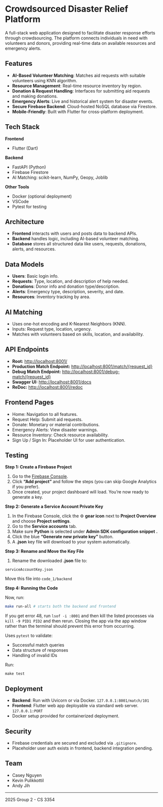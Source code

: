 # Crowdsourced Disaster Relief Platform

A full-stack web application designed to facilitate disaster response efforts through crowdsourcing. The platform connects individuals in need with volunteers and donors, providing real-time data on available resources and emergency alerts.

## Features

- **AI-Based Volunteer Matching**: Matches aid requests with suitable volunteers using KNN algorithm.
- **Resource Management**: Real-time resource inventory by region.
- **Donation & Request Handling**: Interfaces for submitting aid requests and making donations.
- **Emergency Alerts**: Live and historical alert system for disaster events.
- **Secure Firebase Backend**: Cloud-hosted NoSQL database via Firestore.
- **Mobile-Friendly**: Built with Flutter for cross-platform deployment.

## Tech Stack

**Frontend**

- Flutter (Dart)

**Backend**

- FastAPI (Python)
- Firebase Firestore
- AI Matching: scikit-learn, NumPy, Geopy, Joblib

**Other Tools**

- Docker (optional deployment)
- VSCode
- Pytest for testing

## Architecture

- **Frontend** interacts with users and posts data to backend APIs.
- **Backend** handles logic, including AI-based volunteer matching.
- **Database** stores all structured data like users, requests, donations, alerts, and resources.

## Data Models

- **Users**: Basic login info.
- **Requests**: Type, location, and description of help needed.
- **Donations**: Donor info and donation type/description.
- **Alerts**: Emergency type, description, severity, and date.
- **Resources**: Inventory tracking by area.

## AI Matching

- Uses one-hot encoding and K-Nearest Neighbors (KNN).
- Inputs: Request type, location, urgency.
- Matches with volunteers based on skills, location, and availability.

## API Endpoints

* **Root:**
  [http://localhost:8001/](vscode-file://vscode-app/Applications/Visual%20Studio%20Code.app/Contents/Resources/app/out/vs/code/electron-sandbox/workbench/workbench.html)
* **Production Match Endpoint:**
  [http://localhost:8001/match/{request_id}](vscode-file://vscode-app/Applications/Visual%20Studio%20Code.app/Contents/Resources/app/out/vs/code/electron-sandbox/workbench/workbench.html)
* **Debug Match Endpoint:**
  [http://localhost:8001/debug-match/{request_id}](vscode-file://vscode-app/Applications/Visual%20Studio%20Code.app/Contents/Resources/app/out/vs/code/electron-sandbox/workbench/workbench.html)
* **Swagger UI:**
  [http://localhost:8001/docs](vscode-file://vscode-app/Applications/Visual%20Studio%20Code.app/Contents/Resources/app/out/vs/code/electron-sandbox/workbench/workbench.html)
* **ReDoc:**
  [http://localhost:8001/redoc](vscode-file://vscode-app/Applications/Visual%20Studio%20Code.app/Contents/Resources/app/out/vs/code/electron-sandbox/workbench/workbench.html)

## Frontend Pages

- Home: Navigation to all features.
- Request Help: Submit aid requests.
- Donate: Monetary or material contributions.
- Emergency Alerts: View disaster warnings.
- Resource Inventory: Check resource availability.
- Sign Up / Sign In: Placeholder UI for user authentication.

## Testing

**Step 1: Create a Firebase Project**

1. Go to the [Firebase Console](https://console.firebase.google.com/).
2. Click **“Add project”** and follow the steps (you can skip Google Analytics if you prefer).
3. Once created, your project dashboard will load. You’re now ready to generate a key.

**Step 2: Generate a Service Account Private Key**

1. In the Firebase Console, click the ⚙️ **gear icon** next to **Project Overview** and choose **Project settings**.
2. Go to the **Service accounts** tab.
3. Make sure **Python** is selected under  **Admin SDK configuration snippet** **.**
4. Click the blue **“Generate new private key”** button.
5. A **.json** key file will download to your system automatically.

**Step 3: Rename and Move the Key File**

1. Rename the downloaded **.json** file to:

```
serviceAccountKey.json
```

Move this file into `code_1/backend`

**Step 4: Running the Code**

Now, run:

```bash
make run-all # starts both the backend and frontend
```

If you get error 48, run `lsof -i :8001` and then kill the listed processes via `kill -9 PID1 PID2` and then rerun. Closing the app via the app window rather than the terminal should prevent this error from occurring.

Uses `pytest` to validate:

- Successful match queries
- Data structure of responses
- Handling of invalid IDs

Run:

```
make test
```

## Deployment

- **Backend**: Run with Uvicorn or via Docker. `127.0.0.1:8001/match/101`
- **Frontend**: Flutter web app deployable via standard web server. `127.0.0.1:PORT`
- Docker setup provided for containerized deployment.

## Security

- Firebase credentials are secured and excluded via `.gitignore`.
- Placeholder user auth exists in frontend, backend integration pending.

## Team

- Casey Nguyen
- Kevin Pulikkottil
- Andy Jih

---

2025 Group 2 - CS 3354
